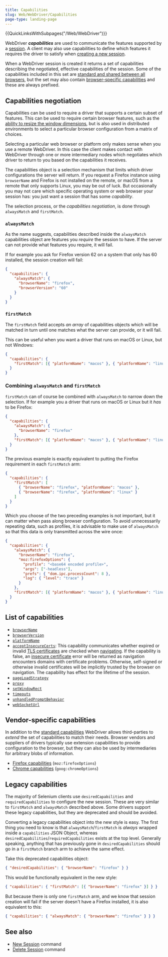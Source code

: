 ```yaml
---
title: Capabilities
slug: Web/WebDriver/Capabilities
page-type: landing-page
---
```


{{QuickLinksWithSubpages("/Web/WebDriver")}}

WebDriver **_capabilities_** are used to communicate the features supported by a [session](/Web/WebDriver). A client may also use capabilities to define which features it requires the driver to satisfy when [creating a new session](/Web/WebDriver/Commands/NewSession).

When a WebDriver session is created it returns a set of capabilities describing the negotiated, effective capabilities of the session. Some of the capabilities included in this set are [standard and shared between all browsers](#list_of_capabilities), but the set may also contain [browser-specific capabilities](#vendor-specific_capabilities) and these are always prefixed.

## Capabilities negotiation

Capabilities can be used to require a driver that supports a certain subset of features. This can be used to require certain browser features, such as the [ability to resize the window dimensions](/Web/WebDriver/Capabilities/setWindowRect), but is also used in distributed environments to select a particular browser configuration from a matrix of choices.

Selecting a particular web browser or platform only makes sense when you use a remote WebDriver. In this case the client makes contact with WebDriver through one or more intermediary nodes which negotiates which driver to return to you based on the capabilities it receives.

The capabilities object is a selection mechanism that limits which driver configurations the server will return. If you request a Firefox instance using `browserName` and Firefox is not installed on the remote, or macOS from a remote that only supports Linux, you may be out of luck. But occasionally you may not care which specific operating system or web browser your session has: you just want a session that has some _capability_.

The selection process, or the _capabilities negotiation_, is done through `alwaysMatch` and `firstMatch`.

### `alwaysMatch`

As the name suggests, capabilities described inside the `alwaysMatch` capabilities object are features you _require_ the session to have. If the server can not provide what features you require, it will fail.

If for example you ask for Firefox version 62 on a system that only has 60 installed, the session creation will fail:

```json
{
  "capabilities": {
    "alwaysMatch": {
      "browserName": "firefox",
      "browserVersion": "60"
    }
  }
}
```

### `firstMatch`

The `firstMatch` field accepts _an array_ of capabilities objects which will be matched in turn until one matches what the server can provide, or it will fail.

This can be useful when you want a driver that runs on macOS or Linux, but not Windows:

```json
{
  "capabilities": {
    "firstMatch": [{ "platformName": "macos" }, { "platformName": "linux" }]
  }
}
```

### Combining `alwaysMatch` and `firstMatch`

`firstMatch` can of course be combined with `alwaysMatch` to narrow down the selection. If for example you a driver that runs on macOS or Linux but it _has_ to be Firefox:

```json
{
  "capabilities": {
    "alwaysMatch": {
      "browserName": "firefox"
    },
    "firstMatch": [{ "platformName": "macos" }, { "platformName": "linux" }]
  }
}
```

The previous example is exactly equivalent to putting the Firefox requirement in each `firstMatch` arm:

```json
{
  "capabilities": {
    "firstMatch": [
      { "browserName": "firefox", "platformName": "macos" },
      { "browserName": "firefox", "platformName": "linux" }
    ]
  }
}
```

Which you choose of the two preceding examples is not important, but it can matter when pass along browser configuration. To avoid unnecessarily repeating data, such as profiles, it is advisable to make use of `alwaysMatch` so that this data is only transmitted across the wire once:

```json
{
  "capabilities": {
    "alwaysMatch": {
      "browserName": "firefox",
      "moz:firefoxOptions": {
        "profile": "<base64 encoded profile>",
        "args": ["-headless"],
        "prefs": { "dom.ipc.processCount": 8 },
        "log": { "level": "trace" }
      }
    },
    "firstMatch": [{ "platformName": "macos" }, { "platformName": "linux" }]
  }
}
```

## List of capabilities

- [`browserName`](/Web/WebDriver/Capabilities/browserName)
- [`browserVersion`](/Web/WebDriver/Capabilities/browserVersion)
- [`platformName`](/Web/WebDriver/Capabilities/platformName)
- [`acceptInsecureCerts`](/Web/WebDriver/Capabilities/acceptInsecureCerts): This capability communicates whether expired or invalid [TLS certificates](/Glossary/TLS) are checked when [navigating](/Web/WebDriver/Commands/NavigateTo). If the capability is false, an [insecure certificate](/Web/WebDriver/Errors/InsecureCertificate) error will be returned as navigation encounters domains with certificate problems. Otherwise, self-signed or otherwise invalid certificates will be implicitly trusted by the browser on navigation. The capability has effect for the lifetime of the session.
- [`pageLoadStrategy`](/Web/WebDriver/Capabilities/pageLoadStrategy)
- [`proxy`](/Web/WebDriver/Capabilities/proxy)
- [`setWindowRect`](/Web/WebDriver/Capabilities/setWindowRect)
- [`timeouts`](/Web/WebDriver/Capabilities/timeouts)
- [`unhandledPromptBehavior`](/Web/WebDriver/Capabilities/unhandledPromptBehavior)
- [`webSocketUrl`](/Web/WebDriver/Capabilities/webSocketUrl)

## Vendor-specific capabilities

In addition to the [standard capabilities](#list_of_capabilities) WebDriver allows third-parties to _extend_ the set of capabilities to match their needs. Browser vendors and suppliers of drivers typically use extension capabilities to provide configuration to the browser, but they can also be used by intermediaries for arbitrary blobs of information.

- [Firefox capabilities](/Web/WebDriver/Capabilities/firefoxOptions) (`moz:firefoxOptions`)
- [Chrome capabilities](/Web/WebDriver/Capabilities/goog/chromeOptions) (`goog:chromeOptions`)

## Legacy capabilities

The majority of Selenium clients use `desiredCapabilities` and `requiredCapabilities` to configure the new session. These are very similar to `firstMatch` and `alwaysMatch` described above. Some drivers support these legacy capabilities, but they are deprecated and should be avoided.

Converting a legacy capabilities object into the new style is easy. The first thing you need to know is that `alwaysMatch`/`firstMatch` is _always_ wrapped inside a `capabilities` JSON Object, whereas `desiredCapabilities`/`requiredCapabilities` exists at the top level. Generally speaking, anything that has previously gone in `desiredCapabilities` should go in a `firstMatch` branch arm to achieve the same effect.

Take this deprecated capabilities object:

```json
{ "desiredCapabilities": { "browserName": "firefox" } }
```

This would be functionally equivalent in the new style:

```json
{ "capabilities": { "firstMatch": [{ "browserName": "firefox" }] } }
```

But because there is only one `firstMatch` arm, and we know that session creation will fail if the server doesn't have a Firefox installed, it is also equivalent to this:

```json
{ "capabilities": { "alwaysMatch": { "browserName": "firefox" } } }
```

## See also

- [New Session](/Web/WebDriver/Commands/NewSession) command
- [Delete Session](/Web/WebDriver/Commands/NewSession) command

